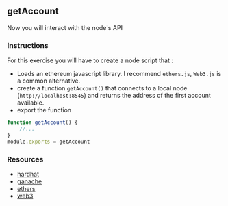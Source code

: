 ## getAccount

Now you will interact with the node's API

### Instructions

For this exercise you will have to create a node script that :

- Loads an ethereum javascript library. I recommend `ethers.js`, `Web3.js` is a common alternative.
- create a function `getAccount()` that connects to a local node (`http://localhost:8545`) and returns the address of the first account available.
- export the function

```js
function getAccount() {
    //...
}
module.exports = getAccount
```

### Resources

- [hardhat](https://hardhat.org)
- [ganache](https://www.trufflesuite.com/ganache)
- [ethers](https://docs.ethers.io/)
- [web3](https://web3js.readthedocs.io/)
